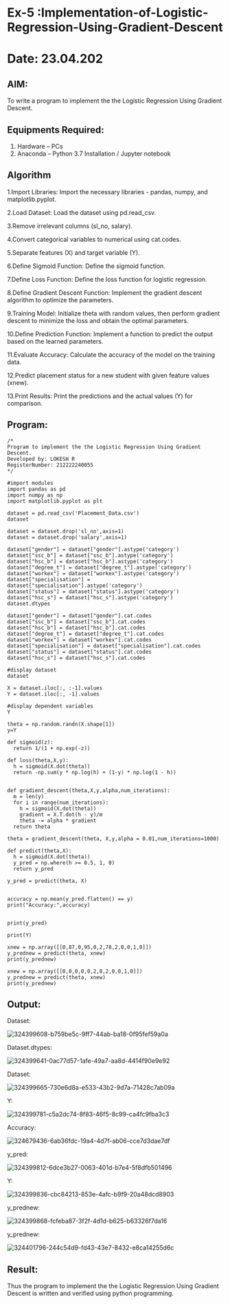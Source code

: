 # Ex-5 :Implementation-of-Logistic-Regression-Using-Gradient-Descent
# Date: 23.04.202
## AIM:
To write a program to implement the the Logistic Regression Using Gradient Descent.

## Equipments Required:
1. Hardware – PCs
2. Anaconda – Python 3.7 Installation / Jupyter notebook

## Algorithm
1.Import Libraries: Import the necessary libraries - pandas, numpy, and matplotlib.pyplot.

2.Load Dataset: Load the dataset using pd.read_csv.

3.Remove irrelevant columns (sl_no, salary).

4.Convert categorical variables to numerical using cat.codes.

5.Separate features (X) and target variable (Y).

6.Define Sigmoid Function: Define the sigmoid function.

7.Define Loss Function: Define the loss function for logistic regression.

8.Define Gradient Descent Function: Implement the gradient descent algorithm to optimize the parameters.

9.Training Model: Initialize theta with random values, then perform gradient descent to minimize the loss and obtain the optimal parameters.

10.Define Prediction Function: Implement a function to predict the output based on the learned parameters.

11.Evaluate Accuracy: Calculate the accuracy of the model on the training data.

12.Predict placement status for a new student with given feature values (xnew).

13.Print Results: Print the predictions and the actual values (Y) for comparison.
## Program:
```
/*
Program to implement the the Logistic Regression Using Gradient Descent.
Developed by: LOKESH R
RegisterNumber: 212222240055 
*/
```

```
#import modules
import pandas as pd
import numpy as np
import matplotlib.pyplot as plt

dataset = pd.read_csv('Placement_Data.csv')
dataset

dataset = dataset.drop('sl_no',axis=1)
dataset = dataset.drop('salary',axis=1)

dataset["gender"] = dataset["gender"].astype('category')
dataset["ssc_b"] = dataset["ssc_b"].astype('category')
dataset["hsc_b"] = dataset["hsc_b"].astype('category')
dataset["degree_t"] = dataset["degree_t"].astype('category')
dataset["workex"] = dataset["workex"].astype('category')
dataset["specialisation"] = dataset["specialisation"].astype('category')
dataset["status"] = dataset["status"].astype('category')
dataset["hsc_s"] = dataset["hsc_s"].astype('category')
dataset.dtypes

dataset["gender"] = dataset["gender"].cat.codes
dataset["ssc_b"] = dataset["ssc_b"].cat.codes
dataset["hsc_b"] = dataset["hsc_b"].cat.codes
dataset["degree_t"] = dataset["degree_t"].cat.codes
dataset["workex"] = dataset["workex"].cat.codes
dataset["specialisation"] = dataset["specialisation"].cat.codes
dataset["status"] = dataset["status"].cat.codes
dataset["hsc_s"] = dataset["hsc_s"].cat.codes

#display dataset
dataset

X = dataset.iloc[:, :-1].values
Y = dataset.iloc[:, -1].values

#display dependent variables
Y

theta = np.random.randn(X.shape[1])
y=Y

def sigmoid(z):
  return 1/(1 + np.exp(-z))

def loss(theta,X,y):
  h = sigmoid(X.dot(theta))
  return -np.sum(y * np.log(h) + (1-y) * np.log(1 - h))


def gradient_descent(theta,X,y,alpha,num_iterations):
  m = len(y)
  for i in range(num_iterations):
    h = sigmoid(X.dot(theta))
    gradient = X.T.dot(h - y)/m
    theta -= alpha * gradient
  return theta

theta = gradient_descent(theta, X,y,alpha = 0.01,num_iterations=1000)

def predict(theta,X):
  h = sigmoid(X.dot(theta))
  y_pred = np.where(h >= 0.5, 1, 0)
  return y_pred

y_pred = predict(theta, X)


accuracy = np.mean(y_pred.flatten() == y)
print("Accuracy:",accuracy)


print(y_pred)

print(Y)

xnew = np.array([[0,87,0,95,0,2,78,2,0,0,1,0]])
y_prednew = predict(theta, xnew)
print(y_prednew)

xnew = np.array([[0,0,0,0,0,2,8,2,0,0,1,0]])
y_prednew = predict(theta, xnew)
print(y_prednew)

```


## Output:

Dataset:

![324399608-b759be5c-9ff7-44ab-ba18-0f95fef59a0a](https://github.com/LokeshRajamani/intro-ml-5/assets/120544804/9f2e7c30-47be-4020-a62d-294526a84c6a)

Dataset.dtypes:

![324399641-0ac77d57-1afe-49a7-aa8d-4414f90e9e92](https://github.com/LokeshRajamani/intro-ml-5/assets/120544804/6feb2bc1-ed4d-45d4-9c45-00a06af9606f)

Dataset:

![324399665-730e6d8a-e533-43b2-9d7a-71428c7ab09a](https://github.com/LokeshRajamani/intro-ml-5/assets/120544804/afb0aa16-22f3-46bb-884f-1ce1a77cbc60)

Y:

![324399781-c5a2dc74-8f83-46f5-8c99-ca4fc9fba3c3](https://github.com/LokeshRajamani/intro-ml-5/assets/120544804/a2faa436-4e38-4be7-beec-56dd1d92c633)

Accuracy:

![324679436-6ab36fdc-19a4-4d7f-ab06-cce7d3dae7df](https://github.com/LokeshRajamani/intro-ml-5/assets/120544804/2f7ebe16-185e-4f8d-ba17-3160a8cfadcc)


y_pred:

![324399812-6dce3b27-0063-401d-b7e4-5f8dfb501496](https://github.com/LokeshRajamani/intro-ml-5/assets/120544804/4591ef34-8a1c-4018-9a20-c2ef9efa1403)


Y:

![324399836-cbc84213-853e-4afc-b9f9-20a48dcd8903](https://github.com/LokeshRajamani/intro-ml-5/assets/120544804/74e50b47-024b-4d57-bb7b-e51333476774)


y_prednew:

![324399868-fcfeba87-3f2f-4d1d-b625-b63326f7da16](https://github.com/LokeshRajamani/intro-ml-5/assets/120544804/2caf50ee-ab26-4f92-876d-852f7f9a9954)


y_prednew:

![324401796-244c54d9-fd43-43e7-8432-e8ca14255d6c](https://github.com/LokeshRajamani/intro-ml-5/assets/120544804/975c2f31-ba8d-4adc-b0f0-b71400133f65)


## Result:
Thus the program to implement the the Logistic Regression Using Gradient Descent is written and verified using python programming.

